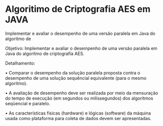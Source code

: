 # Algoritimo de Criptografia AES em JAVA

Implementar e avaliar o desempenho de uma versão paralela em Java do algoritmo de

Objetivo: Implementar e avaliar o desempenho de uma versão paralela em Java do algoritmo de
criptografia AES.


Detalhamento:

• Comparar o desempenho da solução paralela proposta contra o desempenho de uma
solução sequêncial equivalente (para o mesmo algoritmo).

• A avaliação de desempenho deve ser realizada por meio da mensuração do tempo de
execução (em segundos ou milissegundos) dos algoritmos seqüencial e paralelo.

• As características físicas (hardware) e lógicas (software) da máquina usada como
plataforma para coleta de dados devem ser apresentadas.
